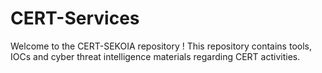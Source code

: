 # CERT-Services
Welcome to the CERT-SEKOIA repository ! This repository contains tools, IOCs and cyber threat intelligence materials regarding CERT activities.

